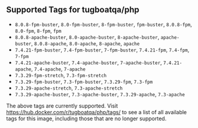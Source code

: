 ## Supported Tags for tugboatqa/php

* `8.0.8-fpm-buster`, `8.0-fpm-buster`, `8-fpm-buster`, `fpm-buster`, `8.0.8-fpm`, `8.0-fpm`, `8-fpm`, `fpm`
* `8.0.8-apache-buster`, `8.0-apache-buster`, `8-apache-buster`, `apache-buster`, `8.0.8-apache`, `8.0-apache`, `8-apache`, `apache`
* `7.4.21-fpm-buster`, `7.4-fpm-buster`, `7-fpm-buster`, `7.4.21-fpm`, `7.4-fpm`, `7-fpm`
* `7.4.21-apache-buster`, `7.4-apache-buster`, `7-apache-buster`, `7.4.21-apache`, `7.4-apache`, `7-apache`
* `7.3.29-fpm-stretch`, `7.3-fpm-stretch`
* `7.3.29-fpm-buster`, `7.3-fpm-buster`, `7.3.29-fpm`, `7.3-fpm`
* `7.3.29-apache-stretch`, `7.3-apache-stretch`
* `7.3.29-apache-buster`, `7.3-apache-buster`, `7.3.29-apache`, `7.3-apache`

The above tags are currently supported. Visit https://hub.docker.com/r/tugboatqa/php/tags/ to see a list of all available tags for this image, including those that are no longer supported.

